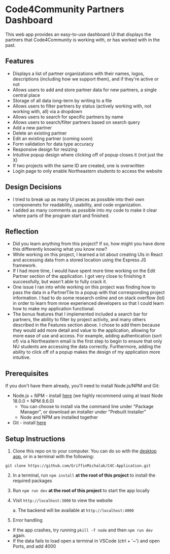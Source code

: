 # Code4Community Partners Dashboard

This web app provides an easy-to-use dashboard UI that displays the partners that Code4Community is working with, or has worked with in the past. 

## Features
- Displays a list of partner organizations with their names, logos, descriptions (including how we support them), and if they're active or not
- Allows users to add and store partner data for new partners, a single central place
- Storage of all data long-term by writing to a file
- Allows users to filter partners by status (actively working with, not working with, all) via a dropdown
- Allows users to search for specific partners by name
- Allows users to search/filter partners based on search query
- Add a new partner
- Delete an existing partner
- Edit an existing partner (coming soon)
- Form validation for data type accuracy
- Responsive design for resizing
- Intuitive popup design where clicking off of popup closes it (not just the X)
- If two projects with the same ID are created, one is overwritten
- Login page to only enable Northeastern students to access the website


## Design Decisions
- I tried to break up as many UI pieces as possible into their own componenets for readability, usability, and code organization.
- I added as many comments as possible into my code to make it clear where parts of the program start and finished.

## Reflection
- Did you learn anything from this project? If so, how might you have done this
differently knowing what you know now?
- While working on this project, I learned a lot about creating UIs in React and accessing data from a stored location using the Express JS framework. 
- If I had more time, I would have spent more time working on the Edit Partner section of the application. I got very close to finishing it successfully, but wasn't able to fully crack it. 
- One issue I ran into while working on this project was finding how to pass the data in a PartnerTile to a popup with that corresponding project information. I had to do some research online and on stack overflow (lol) in order to learn from mroe experienced developers so that I could learn how to make my application functional. 
- The bonus features that I implemented included a search bar for partners, the ability to filter by project activity, and many others described in the Features section above. I chose to add them because they would add more detail and value to the application, allowing for more ease of use and access. For example, adding authentication (sort of) via a Northeastern email is the first step to begin to ensure that only NU students are accessing the data correctly. Furthermore, adding the ability to click off of a popup makes the design of my application more intuitive.

## Prerequisites

If you don't have them already, you'll need to install Node.js/NPM and Git:
- Node.js + NPM - install [here](https://nodejs.org/en/download/package-manager) (we highly recommend using at least Node 18.0.0 + NPM 8.6.0)
   - You can choose to install via the command line under "Package Manager", or download an installer under "Prebuilt Installer"
   - Node and NPM are installed together
- Git - install [here](https://git-scm.com/downloads)

## Setup Instructions

1. Clone this repo on to your computer. You can do so with the [desktop app](https://desktop.github.com/), or in a terminal with the following:
```
git clone https://github.com/GriffinMichalak/C4C-Application.git
```
2. In a terminal, run `npm install` **at the root of this project** to install the required packages
3. Run `npm run dev` **at the root of this project** to start the app locally
4. Visit `http://localhost:3000` to view the website

    a. The backend will be available at `http://localhost:4000`

5. Error handling
- If the app crashes, try running `pkill -f node` and then `npm run dev` again.
- If the data fails to load open a terminal in VSCode (ctrl + '~') and open Ports, and add 4000
